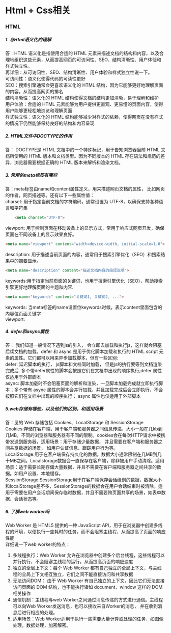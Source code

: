 # Html + Css相关
### HTML
##### 1. 与Html语义化的理解
答：HTML 语义化是指使用合适的 HTML 元素来描述文档的结构和内容，以及合理地组织这些元素，从而提高网页的可访问性、SEO、结构清晰性、用户体验和样式独立性。<br />
再详细：从可访问性、SEO、结构清晰性、用户体验和样式独立性说一下。<br />
可访问性：语义化使得代码的可读性更好<br />
SEO：搜索引擎通常会更喜欢语义化的 HTML 结构，因为它能够更好地理解页面的内容，从而提高网页的排名<br />
结构清晰性：语义化的 HTML 结构使得文档的结构更加清晰，易于理解和维护<br />
用户体验：合适的 HTML 元素能够为用户提供更直观、更易懂的页面内容，使得用户能够更轻松地浏览和理解页面<br />
样式独立性：语义化的 HTML 结构能够减少对样式的依赖，使得网页在没有样式的情况下仍然能够保持良好的结构和内容呈现<br />
##### 2. HTML文件中DOCTYPE的作用
答： DOCTYPE是 HTML 文档中的一个特殊标记，用于告知浏览器当前 HTML 文档所使用的 HTML 版本和文档类型。因为不同版本的 HTML 存在语法和规范的差异，浏览器需要根据正确的 HTML 版本来解析和渲染文档。
##### 3. 常⽤的meta标签有哪些
答：meta标签由name和content属性定义，用来描述网页文档的属性， 比如网页的作者，网页描述等。还有以下一些属性值：<br />
charset: 用于指定当前文档的字符编码，通常设置为 UTF-8，以确保支持各种语言和字符集<br />
```html
    <meta charset="UTF-8">
```
viewport: 用于控制页面在移动设备上的显示方式，常用于响应式网页开发，确保页面在不同设备上的显示效果良好。
```html
<meta name="viewport" content="width=device-width, initial-scale=1.0">
```
description: 用于描述当前页面的内容，通常用于搜索引擎优化（SEO）和搜索结果中的摘要显示。
```html
<meta name="description" content="描述文档内容的简短说明">
```
keywords:用于指定当前页面的关键词，也用于搜索引擎优化（SEO），帮助搜索引擎更好地理解页面的主题和内容.
```html
<meta name="keywords" content="关键词1, 关键词2, ...">

```


keywords: 当meta标签的name设置位keywords时候，表示content里面包含的内容位页面关键字<br />
viewport: 
##### 4. defer和async属性
答： 我们知道一般情况下遇到js的引入， 会立即去加载和执行js，这样就会阻塞后续文档的加载。defer 和 async 是用于优化脚本加载和执行的 HTML script 元素的属性。它们都可以用来异步加载脚本，但有一些区别:<br />
defer: 延迟脚本的执行， js脚本和文档同时加载， 但是js的执行要等到文档渲染完成后. 多个带defer属性的脚本会按照它们在文档中出现的顺序执行,defer 属性仅适用于外部脚本<br />
async: 脚本加载时不会阻塞页面的解析和渲染，一旦脚本加载完成就立即执行脚本；多个带有 async 属性的脚本会并行加载，并且加载完成后会立即执行，不会按照它们在文档中出现的顺序执行； async 属性也仅适用于外部脚本
##### 5.web存储有哪些，以及他们的区别，和适用场景 
答：见的 Web 存储包括 Cookies、LocalStorage 和 SessionStorage<br />
Cookies:存储在客户端，用于客户端和服务器之间信息传递，大小一般在几kb到几MB，不同的浏览器和服务器有不同的限制。cookies会在每次HTTP请求中被携带发送到服务器，适用场景：用于存储少量数据， 并且需要在客户端和服务器之间共享数据的场景， 如用户认证信息、跟踪用户行为等。<br />
LocalStorage:用于在客户端保存持久化的数据。数据大小通常限制在几MB到几十MB之间。Localstorage数据会一直保存在客户端，除非被用户手动清除。适用场景：适于需要长期存储大量数据，并且不需要在客户端和服务器之间共享的数据。如用户设置、本地缓存。<br />
SessionStorage:SessionStorage用于在客户端保存会话级别的数据，数据大小和localStorage差不多，SessionStorage的数据会在用户会话结束时被清除。适用于需要在用户会话期间保存临时数据，并且不需要跨页面共享的场景，如表单数据、会话状态等。<br />
##### 6. 了解web worker吗
Web Worker 是 HTML5 提供的一种 JavaScript API，用于在浏览器中创建多线程的环境，以便执行一些耗时的任务，而不会阻塞主线程，从而提高了页面的响应性能<br />
详细说一下web worker的特点：<br />
1. 多线程执行：Web Worker 允许在浏览器中创建多个后台线程，这些线程可以并行执行，不会阻塞主线程的运行，从而提高页面的响应速度
2. 独立的全局上下文：每个 Web Worker 都有自己独立的全局上下文，与主线程的全局上下文相互独立，它们之间不能直接访问和共享数据
3. 无法访问DOM： 由于 Web Worker 有自己独立的上下文，因此它们无法直接访问页面的 DOM 结构，也不能执行诸如 document、window 这样的 DOM 相关操作
4. 通信机制：主线程与web Worker之间通过消息传递的方式进行通信。主线程可以向Web Worker发送消息，也可以接收来自Worker的消息， 并在收到消息后进行相应的处理。
5. 适用场景：Web Worker适用于执行一些需要大量计算或处理的任务，如图像处理，数据处理，加密解密。




